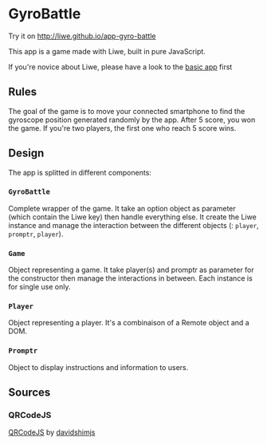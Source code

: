 # GyroBattle

Try it on http://liwe.github.io/app-gyro-battle

This app is a game made with Liwe, built in pure JavaScript.

If you're novice about Liwe, please have a look to the [basic app](https://github.com/liwe/app-pushthebutton) first

## Rules

The goal of the game is to move your connected smartphone to find the gyroscope position generated randomly by the app. After 5 score, you won the game. If you're two players, the first one who reach 5 score wins.

## Design

The app is splitted in different components:

### `GyroBattle`

Complete wrapper of the game. It take an option object as parameter (which contain the Liwe key) then handle everything else. It create the Liwe instance and manage the interaction between the different objects (: `player`, `promptr`, `player`).

### `Game`

Object representing a game. It take player(s) and promptr as parameter for the constructor then manage the interactions in between. Each instance is for single use only.

### `Player`

Object representing a player. It's a combinaison of a Remote object and a DOM. 

### `Promptr`

Object to display instructions and information to users.

## Sources

### QRCodeJS

[QRCodeJS](https://github.com/davidshimjs/qrcodejs) by [davidshimjs](https://github.com/davidshimjs)
